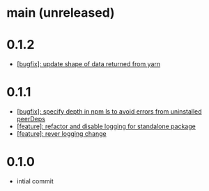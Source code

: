 # main (unreleased)

# 0.1.2
- [[bugfix]: update shape of data returned from yarn](https://github.com/ombulabs/depngn/pull/5)

# 0.1.1

- [[bugfix]: specify depth in npm ls to avoid errors from uninstalled peerDeps](https://github.com/ombulabs/depngn/pull/1)
- [[feature]: refactor and disable logging for standalone package](https://github.com/ombulabs/depngn/pull/2)
- [[feature]: rever logging change](https://github.com/ombulabs/depngn/pull/3)

# 0.1.0

- intial commit